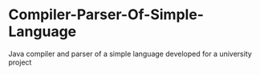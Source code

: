 # Compiler-Parser-Of-Simple-Language
Java compiler and parser of a simple language developed for a university project
